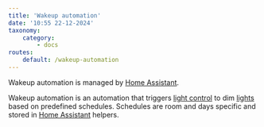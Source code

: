 ```yaml
---
title: 'Wakeup automation'
date: '10:55 22-12-2024'
taxonomy:
    category:
        - docs
routes:
    default: /wakeup-automation
---
```


Wakeup automation is managed by [Home Assistant](/home-assistant).

Wakeup automation is an automation that triggers [light control](/light-control) to dim [lights](/lights) based on predefined schedules. Schedules are room and days specific and stored in [Home Assistant](/home-assistant) helpers.